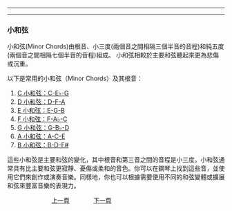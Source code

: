 ﻿---

---
<h3>小和弦</h3>
小和弦(Minor Chords)由根音、小三度(兩個音之間相隔三個半音的音程)和純五度(兩個音之間相隔七個半音的音程)組成。
小和弦相較於主要和弦聽起來更為悲傷或沉重。

以下是常用的小和弦（Minor Chords）及其根音：
1. [C 小和弦：C-E♭-G](C-MinorCord)
2. [D 小和弦：D-F-A](D-MinorCord)
3. [E 小和弦：E-G-B]()
4. [F 小和弦：F-A♭-C]()
5. [G 小和弦：G-B♭-D]()
6. [A 小和弦：A-C-E]()
7. [B 小和弦：B-D-F#]()

這些小和弦是主要和弦的變化，其中根音和第三音之間的音程是小三度。小和弦通常具有比主要和弦更寂靜、憂傷或柔和的音色。你可以在鋼琴上找到這些音，並使用它們來創作或演奏音樂。同樣地，你也可以根據需要使用不同的和弦變體或擴展和弦來豐富音樂的表現力。

&nbsp;&nbsp;&nbsp;&nbsp;&nbsp;&nbsp;&nbsp;&nbsp;&nbsp;&nbsp;&nbsp;&nbsp;
&nbsp;&nbsp;&nbsp;&nbsp;&nbsp;&nbsp;&nbsp;&nbsp;&nbsp;&nbsp;&nbsp;&nbsp;
[上一頁](D-MainCord)
&nbsp;&nbsp;&nbsp;&nbsp;&nbsp;&nbsp;&nbsp;&nbsp;&nbsp;&nbsp;&nbsp;&nbsp;
[下一頁](C-MinorCord)






